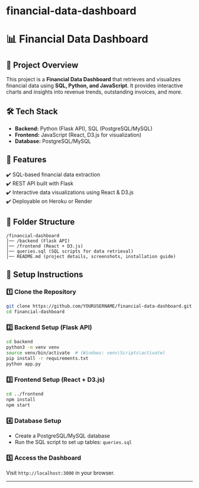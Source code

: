 # financial-data-dashboard
# 📊 Financial Data Dashboard

## 📌 Project Overview
This project is a **Financial Data Dashboard** that retrieves and visualizes financial data using **SQL, Python, and JavaScript**. It provides interactive charts and insights into revenue trends, outstanding invoices, and more.

## 🛠 Tech Stack
- **Backend:** Python (Flask API), SQL (PostgreSQL/MySQL)
- **Frontend:** JavaScript (React, D3.js for visualization)
- **Database:** PostgreSQL/MySQL

## 🚀 Features
✔️ SQL-based financial data extraction  
✔️ REST API built with Flask  
✔️ Interactive data visualizations using React & D3.js  
✔️ Deployable on Heroku or Render  

## 📂 Folder Structure
```
/financial-dashboard
│── /backend (Flask API)
│── /frontend (React + D3.js)
│── queries.sql (SQL scripts for data retrieval)
│── README.md (project details, screenshots, installation guide)
```

## 🔧 Setup Instructions
### 1️⃣ Clone the Repository
```sh
git clone https://github.com/YOURUSERNAME/financial-data-dashboard.git
cd financial-dashboard
```

### 2️⃣ Backend Setup (Flask API)
```sh
cd backend
python3 -m venv venv
source venv/bin/activate  # (Windows: venv\Scripts\activate)
pip install -r requirements.txt
python app.py
```

### 3️⃣ Frontend Setup (React + D3.js)
```sh
cd ../frontend
npm install
npm start
```

### 4️⃣ Database Setup
- Create a PostgreSQL/MySQL database
- Run the SQL script to set up tables: `queries.sql`

### 5️⃣ Access the Dashboard
Visit `http://localhost:3000` in your browser.

---
